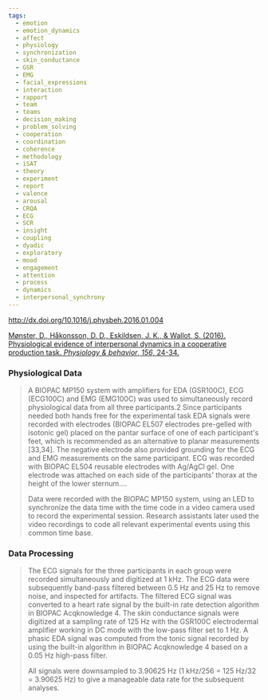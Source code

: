 ```yaml
---
tags:
  - emotion
  - emotion_dynamics
  - affect
  - physiology
  - synchronization
  - skin_conductance
  - GSR
  - EMG
  - facial_expressions
  - interaction
  - rapport
  - team
  - teams
  - decision_making
  - problem_solving
  - cooperation
  - coordination
  - coherence
  - methodology
  - iSAT
  - theory
  - experiment
  - report
  - valence
  - arousal
  - CRQA
  - ECG
  - SCR
  - insight
  - coupling
  - dyadic
  - exploratory
  - mood
  - engagement
  - attention
  - process
  - dynamics
  - interpersonal_synchrony
---
```


http://dx.doi.org/10.1016/j.physbeh.2016.01.004

[Mønster, D., Håkonsson, D. D., Eskildsen, J. K., & Wallot, S. (2016). Physiological evidence of interpersonal dynamics in a cooperative production task. _Physiology & behavior_, _156_, 24-34.](https://www.sciencedirect.com/science/article/pii/S003193841630004X?casa_token=DUrsAS78w3oAAAAA:qQuCpTArhEYreUbhxwghvuuvGLvEl6TdqkAvyiYH-MceyisdjJDWehD2OTDsaP6muQZ7DdziEw)

### Physiological Data

> A BIOPAC MP150 system with amplifiers for EDA (GSR100C), ECG (ECG100C) and EMG (EMG100C) was used to simultaneously record physiological data from all three participants.2 Since participants needed both hands free for the experimental task EDA signals were recorded with electrodes (BIOPAC EL507 electrodes pre-gelled with isotonic gel) placed on the pantar surface of one of each participant's feet, which is recommended as an alternative to planar measurements [33,34]. The negative electrode also provided grounding for the ECG and EMG measurements on the same participant. ECG was recorded with BIOPAC EL504 reusable electrodes with Ag/AgCl gel. One electrode was attached on each side of the participants' thorax at the height of the lower sternum....
> 
> Data were recorded with the BIOPAC MP150 system, using an LED to synchronize the data time with the time code in a video camera used to record the experimental session. Research assistants later used the video recordings to code all relevant experimental events using this common time base.

### Data Processing

> The ECG signals for the three participants in each group were recorded simultaneously and digitized at 1 kHz. The ECG data were subsequently band-pass filtered between 0.5 Hz and 25 Hz to remove noise, and inspected for artifacts. The filtered ECG signal was converted to a heart rate signal by the built-in rate detection algorithm in BIOPAC Acqknowledge 4. The skin conductance signals were digitized at a sampling rate of 125 Hz with the GSR100C electrodermal amplifier working in DC mode with the low-pass filter set to 1 Hz. A phasic EDA signal was computed from the tonic signal recorded by using the built-in algorithm in BIOPAC Acqknowledge 4 based on a 0.05 Hz high-pass filter. 
> 
> All signals were downsampled to 3.90625 Hz (1 kHz/256 = 125 Hz/32 = 3.90625 Hz) to give a manageable data rate for the subsequent analyses.
